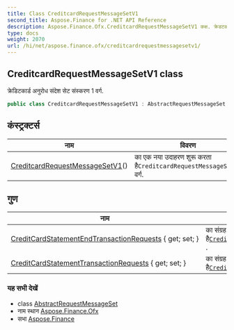 ```yaml
---
title: Class CreditcardRequestMessageSetV1
second_title: Aspose.Finance for .NET API Reference
description: Aspose.Finance.Ofx.CreditcardRequestMessageSetV1 कक्ष. क्रेडटकर्ड अनुरध संदेश सेट संस्करण 1 वर्ग.
type: docs
weight: 2070
url: /hi/net/aspose.finance.ofx/creditcardrequestmessagesetv1/
---
```

## CreditcardRequestMessageSetV1 class

क्रेडिटकार्ड अनुरोध संदेश सेट संस्करण 1 वर्ग.

```csharp
public class CreditcardRequestMessageSetV1 : AbstractRequestMessageSet
```

## कंस्ट्रक्टर्स

| नाम | विवरण |
| --- | --- |
| [CreditcardRequestMessageSetV1](creditcardrequestmessagesetv1/)() | का एक नया उदाहरण शुरू करता है`CreditcardRequestMessageSetV1` वर्ग. |

## गुण

| नाम | विवरण |
| --- | --- |
| [CreditCardStatementEndTransactionRequests](../../aspose.finance.ofx/creditcardrequestmessagesetv1/creditcardstatementendtransactionrequests/) { get; set; } | का संग्रह प्राप्त या सेट करता है[`CreditCardStatementEndTransactionRequest`](../../aspose.finance.ofx.creditcard/creditcardstatementendtransactionrequest/) . |
| [CreditCardStatementTransactionRequests](../../aspose.finance.ofx/creditcardrequestmessagesetv1/creditcardstatementtransactionrequests/) { get; set; } | का संग्रह प्राप्त या सेट करता है[`CreditCardStatementTransactionRequest`](../../aspose.finance.ofx.creditcard/creditcardstatementtransactionrequest/) . |

### यह सभी देखें

* class [AbstractRequestMessageSet](../abstractrequestmessageset/)
* नाम स्थान [Aspose.Finance.Ofx](../../aspose.finance.ofx/)
* सभा [Aspose.Finance](../../)


